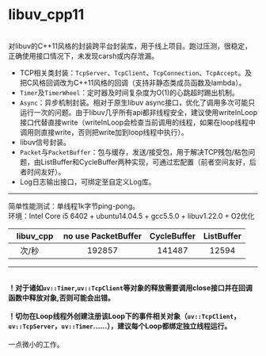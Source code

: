 # libuv_cpp11
<br>对libuv的C++11风格的封装跨平台封装库，用于线上项目。跑过压测，很稳定，正确使用接口情况下，未发现carsh或内存泄漏。</br>


* TCP相关类封装：`TcpServer`、`TcpClient`、`TcpConnection`、`TcpAccept`。及把C风格回调改为C++11风格的回调（支持非静态类成员函数及lambda）。
* `Timer`及`TimerWheel`：定时器及时间复杂度为O(1)的心跳超时踢出机制。
* `Async`：异步机制封装。相对于原生libuv async接口，优化了调用多次可能只运行一次的问题。由于libuv几乎所有api都非线程安全，建议使用writeInLoop接口代替直接write（writeInLoop会检查当前调用的线程，如果在loop线程中调用则直接write，否则把write加到loop线程中执行）。
* libuv信号封装。   
* `Packet`与`PacketBuffer`：包与缓存，发送/接受包，用于解决TCP残包/粘包问题，由ListBuffer和CycleBuffer两种实现，可通过宏配置（前者空间友好，后者时间友好）。
* Log日志输出接口，可绑定至自定义Log库。
** **
简单性能测试：单线程1k字节ping-pong。
<br>环境：Intel Core i5 6402 + ubuntu14.04.5 + gcc5.5.0 + libuv1.22.0 + O2优化</br>

   libuv_cpp | no use PacketBuffer|CycleBuffer|ListBuffer|
:---------:|:--------:|:--------:|:--------:|
次/秒     | 192857 |141487|12594|
** **
<br>**！对于诸如`uv::Timer`,`uv::TcpClient`等对象的释放需要调用close接口并在回调函数中释放对象,否则可能会出错。**</br>
<br>**！切勿在Loop线程外创建注册该Loop下的事件相关对象（`uv::TcpClient`，`uv::TcpServer`，`uv::Timer`……），建议每个Loop都绑定独立线程运行。**</br>
<br>一点微小的工作。</br>
